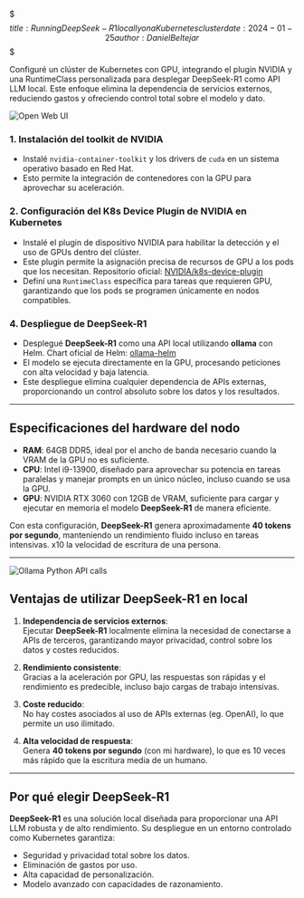 $$$
title: Running DeepSeek-R1 locally on a Kubernetes cluster
date: 2024-01-25
author: Daniel Beltejar 
$$$

Configuré un clúster de Kubernetes con GPU, integrando el plugin NVIDIA y una RuntimeClass personalizada para desplegar DeepSeek-R1 como API LLM local. Este enfoque elimina la dependencia de servicios externos, reduciendo gastos y ofreciendo control total sobre el modelo y dato.

![Open Web UI](https://danielbeltejar.es/assets/images/posts/1/open-web-ui-deepseek.webp)

### 1. Instalación del toolkit de NVIDIA
- Instalé `nvidia-container-toolkit` y los drivers de `cuda` en un sistema operativo basado en Red Hat.
- Esto permite la integración de contenedores con la GPU para aprovechar su aceleración.

### 2. Configuración del K8s Device Plugin de NVIDIA en Kubernetes
- Instalé el plugin de dispositivo NVIDIA para habilitar la detección y el uso de GPUs dentro del clúster.
- Este plugin permite la asignación precisa de recursos de GPU a los pods que los necesitan. Repositorio oficial: [NVIDIA/k8s-device-plugin](https://github.com/NVIDIA/k8s-device-plugin)
- Definí una `RuntimeClass` específica para tareas que requieren GPU, garantizando que los pods se programen únicamente en nodos compatibles.

### 4. Despliegue de DeepSeek-R1
- Desplegué **DeepSeek-R1** como una API local utilizando **ollama** con Helm. Chart oficial de Helm: [ollama-helm](https://artifacthub.io/packages/helm/ollama-helm/ollama)
- El modelo se ejecuta directamente en la GPU, procesando peticiones con alta velocidad y baja latencia.
- Este despliegue elimina cualquier dependencia de APIs externas, proporcionando un control absoluto sobre los datos y los resultados.

---

## Especificaciones del hardware del nodo

- **RAM**: 64GB DDR5, ideal por el ancho de banda necesario cuando la VRAM de la GPU no es suficiente.
- **CPU**: Intel i9-13900, diseñado para aprovechar su potencia en tareas paralelas y manejar prompts en un único núcleo, incluso cuando se usa la GPU.
- **GPU**: NVIDIA RTX 3060 con 12GB de VRAM, suficiente para cargar y ejecutar en memoria el modelo **DeepSeek-R1** de manera eficiente.

Con esta configuración, **DeepSeek-R1** genera aproximadamente **40 tokens por segundo**, manteniendo un rendimiento fluido incluso en tareas intensivas. x10 la velocidad de escritura de una persona.

---

![Ollama Python API calls](https://danielbeltejar.es/assets/images/posts/1/ollama-python-api-calls-deepseek.webp)


## Ventajas de utilizar DeepSeek-R1 en local

1. **Independencia de servicios externos**:  
   Ejecutar **DeepSeek-R1** localmente elimina la necesidad de conectarse a APIs de terceros, garantizando mayor privacidad, control sobre los datos y costes reducidos.

2. **Rendimiento consistente**:  
   Gracias a la aceleración por GPU, las respuestas son rápidas y el rendimiento es predecible, incluso bajo cargas de trabajo intensivas.

3. **Coste reducido**:  
   No hay costes asociados al uso de APIs externas (eg. OpenAI), lo que permite un uso ilimitado.

4. **Alta velocidad de respuesta**:  
   Genera **40 tokens por segundo** (con mi hardware), lo que es 10 veces más rápido que la escritura media de un humano.

---

## Por qué elegir DeepSeek-R1

**DeepSeek-R1** es una solución local diseñada para proporcionar una API LLM robusta y de alto rendimiento. Su despliegue en un entorno controlado como Kubernetes garantiza:
- Seguridad y privacidad total sobre los datos.
- Eliminación de gastos por uso.
- Alta capacidad de personalización.
- Modelo avanzado con capacidades de razonamiento.